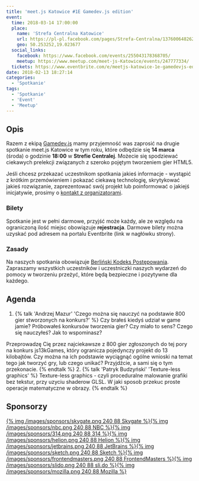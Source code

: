 ```yaml
---
title: 'meet.js Katowice #1E Gamedev.js edition'
event:
  time: 2018-03-14 17:00:00
  place:
    name: 'Strefa Centralna Katowice'
    url: https://pl-pl.facebook.com/pages/Strefa-Centralna/1376006482624106
    geo: 50.253252,19.023677
  social_links:
    facebook: https://www.facebook.com/events/255043178368705/
    meetup: https://www.meetup.com/meet-js-Katowice/events/247777334/
  tickets: https://www.eventbrite.com/e/meetjs-katowice-1e-gamedevjs-edition-tickets-43132331966
date: 2018-02-13 18:27:14
categories:
  - 'Spotkanie'
tags:
  - 'Spotkanie'
  - 'Event'
  - 'Meetup'
---
```

## Opis

Razem z ekipą [Gamedev.js][gamedevjs] mamy przyjemność was zaprosić na drugie spotkanie meet.js Katowice w tym roku, które odbędzie się **14 marca** (środa) o godzinie **18:00** w **Strefie Centralej**. Możecie się spodziewać ciekawych prelekcji związanych z szeroko pojętym tworzeniem gier HTML5.

Jeśli chcesz przekazać uczestnikom spotkania jakieś informacje - wystąpić z krótkim przemówieniem i pokazać ciekawą technologię, skrytykować jakieś rozwiązanie, zaprezentować swój projekt lub poinformować o jakiejś inicjatywie, prosimy o [kontakt z organizatorami](/about/#Kontakt).


### Bilety

Spotkanie jest w pełni darmowe, przyjść może każdy, ale ze względu na ograniczoną ilość miejsc obowiązuje **rejestracja**. Darmowe bilety można uzyskać pod adresem na portalu Eventbrite (link w nagłówku strony).

### Zasady

Na naszych spotkania obowiązuje [Berliński Kodeks Postępowania][berlin-coc]. Zapraszamy wszystkich uczestników i uczestniczki naszych wydarzeń do pomocy w tworzeniu przeżyć, które będą bezpieczne i pozytywne dla każdego.

## Agenda

1. {% talk 'Andrzej Mazur' 'Czego można się nauczyć na podstawie 800 gier stworzonych na konkurs?' %}
Czy brałeś kiedyś udział w game jamie? Próbowałeś konkursów tworzenia gier? Czy miało to sens? Czego się nauczyłeś? Jak to wspominasz?

Przeprowadzę Cię przez najciekawsze z 800 gier zgłoszonych do tej pory na konkurs js13kGames, który ogranicza pojedynczy projekt do 13 kilobajtów. Czy można na ich podstawie wyciągnąć ogólne wnioski na temat tego jak tworzyć gry, lub czego unikać? Przyjdźcie, a sami się o tym przekonacie.
{% endtalk %}
2. {% talk 'Patryk Budzyński' 'Texture-less graphics' %}
Texture-less graphics - czyli proceduralne malowanie grafiki bez tekstur, przy uzyciu shaderow GLSL. W jaki sposob przekuc proste operacje matematyczne w obrazy.
{% endtalk %}

## Sponsorzy

[{% img /images/sponsors/skygate.png 240 88 Skygate %}][skygate][{% img /images/sponsors/nbc.png 240 88 NBC %}][nbc][{% img /images/sponsors/314.png 240 88 314 %}][314tt][{% img /images/sponsors/helion.png 240 88 Helion %}][helion][{% img /images/sponsors/jetbrains.png 240 88 JetBrains %}][jetbrains][{% img /images/sponsors/sketch.png 240 88 Sketch %}][sketch][{% img /images/sponsors/frontendmasters.png 240 88 FrontendMasters %}][frontendmasters][{% img /images/sponsors/slido.png 240 88 sli.do %}][slido][{% img /images/sponsors/mozilla.png 240 88 Mozilla %}][mozilla]

[berlin-coc]: http://berlincodeofconduct.org/pl

[skygate]: https://skygate.io
[nbc]: https://nbc.com.pl
[314tt]: http://314.tt
[helion]: http://helion.pl/
[jetbrains]: https://www.jetbrains.com
[sketch]: https://www.sketchapp.com
[frontendmasters]: https://frontendmasters.com
[slido]: https://www.sli.do
[gamedevjs]: http://gamedevjs.com/
[mozilla]: https://www.mozilla.org